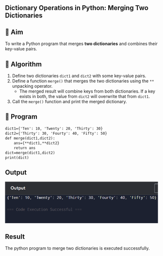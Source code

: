 ## Dictionary Operations in Python: Merging Two Dictionaries

## 🎯 Aim
To write a Python program that merges **two dictionaries** and combines their key-value pairs.

## 🧠 Algorithm
1. Define two dictionaries `dict1` and `dict2` with some key-value pairs.
2. Define a function `merge()` that merges the two dictionaries using the `**` unpacking operator.
   - The merged result will combine keys from both dictionaries. If a key exists in both, the value from `dict2` will overwrite that from `dict1`.
3. Call the `merge()` function and print the merged dictionary.

## 🧾 Program
```
dict1={'Ten': 10, 'Twenty': 20, 'Thirty': 30}
dict2={'Thirty': 30, 'Fourty': 40, 'Fifty': 50}
def merge(dict1,dict2):
    ans={**dict1,**dict2}
    return ans
dict=merge(dict1,dict2)
print(dict)
```
## Output
![alt text](image-1.png)
## Result
The python program to merge two dictionaries is executed successfully.
